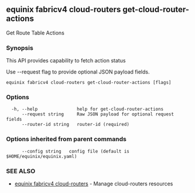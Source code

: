 ## equinix fabricv4 cloud-routers get-cloud-router-actions

Get Route Table Actions

### Synopsis

This API provides capability to fetch action status

Use --request flag to provide optional JSON payload fields.

```
equinix fabricv4 cloud-routers get-cloud-router-actions [flags]
```

### Options

```
  -h, --help               help for get-cloud-router-actions
      --request string     Raw JSON payload for optional request fields
      --router-id string   router-id (required)
```

### Options inherited from parent commands

```
      --config string   config file (default is $HOME/equinix/equinix.yaml)
```

### SEE ALSO

* [equinix fabricv4 cloud-routers](equinix_fabricv4_cloud-routers.md)	 - Manage cloud-routers resources

